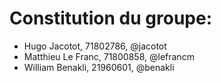 # Constitution du groupe:

- Hugo Jacotot, 71802786, @jacotot
- Matthieu Le Franc, 71800858, @lefrancm
- William Benakli, 21960601, @benakli